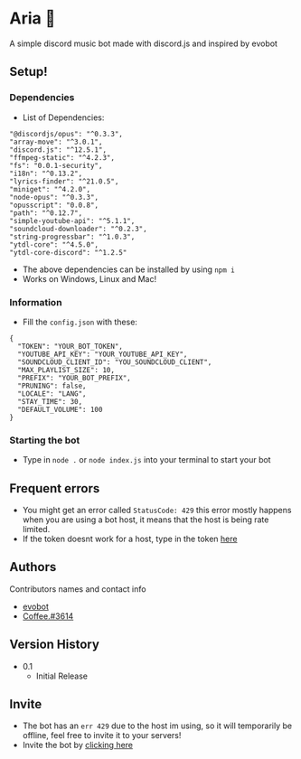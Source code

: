 # Aria 🌸

A simple discord music bot made with discord.js and inspired by evobot

## Setup!

### Dependencies

* List of Dependencies:
```
"@discordjs/opus": "^0.3.3",
"array-move": "^3.0.1",
"discord.js": "^12.5.1",
"ffmpeg-static": "^4.2.3",
"fs": "0.0.1-security",
"i18n": "^0.13.2",
"lyrics-finder": "^21.0.5",
"miniget": "^4.2.0",
"node-opus": "^0.3.3",
"opusscript": "0.0.8",
"path": "^0.12.7",
"simple-youtube-api": "^5.1.1",
"soundcloud-downloader": "^0.2.3",
"string-progressbar": "^1.0.3",
"ytdl-core": "^4.5.0",
"ytdl-core-discord": "^1.2.5"
```
* The above dependencies can be installed by using ```npm i```
* Works on Windows, Linux and Mac!

### Information

* Fill the ```config.json``` with these:
```
{
  "TOKEN": "YOUR_BOT_TOKEN",
  "YOUTUBE_API_KEY": "YOUR_YOUTUBE_API_KEY",
  "SOUNDCLOUD_CLIENT_ID": "YOU_SOUNDCLOUD_CLIENT",
  "MAX_PLAYLIST_SIZE": 10,
  "PREFIX": "YOUR_BOT_PREFIX",
  "PRUNING": false,
  "LOCALE": "LANG",
  "STAY_TIME": 30,
  "DEFAULT_VOLUME": 100
}
```

### Starting the bot

* Type in ```node .``` or ```node index.js``` into your terminal to start your bot

## Frequent errors

* You might get an error called ```StatusCode: 429``` this error mostly happens when you are using a bot host, it means that the host is being rate limited.
* If the token doesnt work for a host, type in the token [here](https://github.com/Coffee-ly/Aria/blob/0128f516c6fedb4e7d1679a7f49052caee209d94/index.js#L16)

## Authors

Contributors names and contact info

* [evobot](https://github.com/eritislami/evobot)
* [Coffee.#3614](https://discord.com/channels/@me/773460713191899156)

## Version History

* 0.1
    * Initial Release

## Invite 

* The bot has an ```err 429``` due to the host im using, so it will temporarily be offline, feel free to invite it to your servers!
* Invite the bot by [clicking here](https://discord.com/api/oauth2/authorize?client_id=814482715410956349&permissions=4294967287&scope=bot) 
